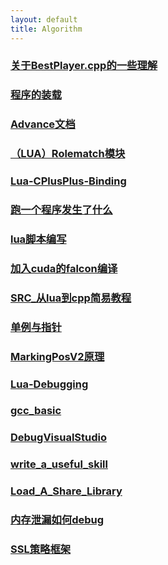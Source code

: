 ```yaml
---
layout: default 
title: Algorithm
---
```

### [关于BestPlayer.cpp的一些理解](关于BestPlayer.cpp的一些理解.md)
### [程序的装载](程序的装载.md)
### [Advance文档](Advance文档.md)
### [（LUA）Rolematch模块](（LUA）Rolematch模块.md)
### [Lua-CPlusPlus-Binding](Lua-CPlusPlus-Binding.md)
### [跑一个程序发生了什么](跑一个程序发生了什么.md)
### [lua脚本编写](lua脚本编写.md)
### [加入cuda的falcon编译](加入cuda的falcon编译.md)
### [SRC_从lua到cpp简易教程](SRC_从lua到cpp简易教程.md)
### [单例与指针](单例与指针.md)
### [MarkingPosV2原理](MarkingPosV2原理.md)
### [Lua-Debugging](Lua-Debugging.md)
### [gcc_basic](gcc_basic.md)
### [DebugVisualStudio](DebugVisualStudio.md)
### [write_a_useful_skill](write_a_useful_skill.md)
### [Load_A_Share_Library](Load_A_Share_Library.md)
### [内存泄漏如何debug](内存泄漏如何debug.md)
### [SSL策略框架](SSL策略框架.md)
